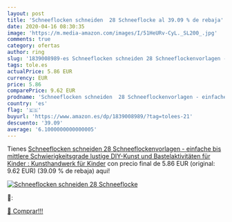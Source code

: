 ```yaml
---
layout: post
title: 'Schneeflocken schneiden  28 Schneeflocke al 39.09 % de rebaja'
date: 2020-04-16 08:30:35
image: 'https://m.media-amazon.com/images/I/51HeURv-CyL._SL200_.jpg'
comments: true
category: ofertas
author: ring
slug: '1839008989-es Schneeflocken schneiden 28 Schneeflockenvorlagen -...'
tags: tole.es
actualPrice: 5.86 EUR
currency: EUR
price: 5.86
comparePrice: 9.62 EUR
prodname: 'Schneeflocken schneiden  28 Schneeflockenvorlagen - einfache bis mittlere Schwierigkeitsgrade  lustige DIY-Kunst und Bastelaktivitäten für Kinder : Kunsthandwerk für Kinder'
country: 'es'
flag: '🇪🇸'
buyurl: 'https://www.amazon.es/dp/1839008989/?tag=tolees-21'
descuento: '39.09'
average: '6.1000000000000005'
---
```


Tienes [Schneeflocken schneiden  28 Schneeflockenvorlagen - einfache bis mittlere Schwierigkeitsgrade  lustige DIY-Kunst und Bastelaktivitäten für Kinder : Kunsthandwerk für Kinder](https://www.amazon.es/dp/1839008989/?tag=tolees-21) con precio final de  5.86 EUR (original: 9.62 EUR) (39.09 %  de rebaja) aqui!

[![Schneeflocken schneiden  28 Schneeflocke](https://m.media-amazon.com/images/I/51HeURv-CyL._SL200_.jpg)](https://www.amazon.es/dp/1839008989/?tag=tolees-21)

🔎:


[🛒 Comprar!!!](https://www.amazon.es/dp/1839008989/?tag=tolees-21)
